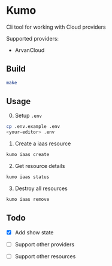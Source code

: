 # Kumo

Cli tool for working with Cloud providers

Supported providers:
- ArvanCloud

## Build
```bash
make
```
## Usage
0. Setup `.env`
```bash
cp .env.example .env
<your-editor> .env
```
1. Create a iaas resource
```bash
kumo iaas create
```
2. Get resource details
```bash
kumo iaas status
```
3. Destroy all resources
```bash
kumo iaas remove
```
## Todo
- [x] Add show state
- [ ] Support other providers
- [ ] Support other resources

